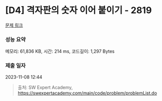 # [D4] 격자판의 숫자 이어 붙이기 - 2819 

[문제 링크](https://swexpertacademy.com/main/code/problem/problemDetail.do?contestProbId=AV7I5fgqEogDFAXB) 

### 성능 요약

메모리: 61,836 KB, 시간: 214 ms, 코드길이: 1,297 Bytes

### 제출 일자

2023-11-08 12:44



> 출처: SW Expert Academy, https://swexpertacademy.com/main/code/problem/problemList.do